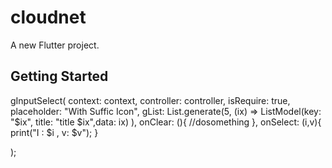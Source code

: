 # cloudnet

A new Flutter project.

## Getting Started

gInputSelect(
context: context,
controller: controller,
isRequire: true,
placeholder: "With Suffic Icon",
gList: List.generate(5, (ix) =>  ListModel(key: "$ix", title: "title $ix",data: ix)
),
onClear: (){
 //dosomething
},
onSelect: (i,v){
    print("I : $i , v: $v");
}

);
